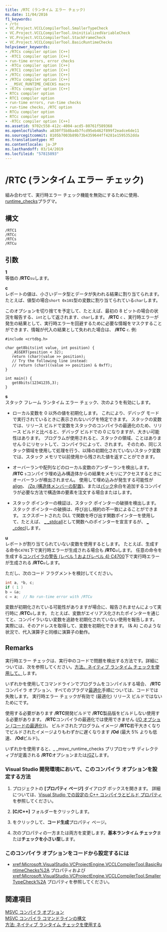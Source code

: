 ```yaml
---
title: /RTC (ランタイム エラー チェック)
ms.date: 11/04/2016
f1_keywords:
- /rtc
- VC.Project.VCCLCompilerTool.SmallerTypeCheck
- VC.Project.VCCLCompilerTool.UninitializedVariableCheck
- VC.Project.VCCLCompilerTool.StackFrameCheck
- VC.Project.VCCLCompilerTool.BasicRuntimeChecks
helpviewer_keywords:
- /RTCs compiler option [C++]
- -RTC1 compiler option [C++]
- run-time errors, error checks
- -RTCu compiler option [C++]
- /RTC1 compiler option [C++]
- /RTCc compiler option [C++]
- /RTCu compiler option [C++]
- __MSVC_RUNTIME_CHECKS macro
- -RTCs compiler option [C++]
- RTCs compiler option
- RTC1 compiler option
- run-time errors, run-time checks
- run-time checks, /RTC option
- RTCu compiler option
- RTCc compiler option
- -RTCc compiler option [C++]
ms.assetid: 9702c558-412c-4004-acd5-80761f589368
ms.openlocfilehash: a830ff5b8ba4b7fcd95eb462f899f2eadce6de11
ms.sourcegitcommit: 8105b7003b89b73b4359644ff4281e1595352dda
ms.translationtype: MT
ms.contentlocale: ja-JP
ms.lasthandoff: 03/14/2019
ms.locfileid: "57815893"
---
```

# <a name="rtc-run-time-error-checks"></a>/RTC (ランタイム エラー チェック)

組み合わせて、実行時エラー チェック機能を無効にするために使用、 [runtime_checks](../../preprocessor/runtime-checks.md)プラグマ。

## <a name="syntax"></a>構文

```
/RTC1
/RTCc
/RTCs
/RTCu
```

## <a name="arguments"></a>引数

**1**<br/>
等価の **/RTC**`su`します。

**c**<br/>
レポートの値は、小さいデータ型とデータが失われる結果に割り当てられます。 たとえば、値型の場合`short 0x101`型の変数に割り当てられている`char`します。

このオプションを切り捨てを予定して、たとえば、最初の 8 ビットの場合の状況を報告する、`int`として返されます、`char`します。 **/RTC** `c` 、実行時エラーが発生の結果として、実行時エラーを回避するために必要な情報をマスクすることができます、情報が代入の結果として失われた場合は、 **/RTC** `c`. 例:

```
#include <crtdbg.h>

char get8bits(int value, int position) {
   _ASSERT(position < 32);
   return (char)(value >> position);
   // Try the following line instead:
   // return (char)((value >> position) & 0xff);
}

int main() {
   get8bits(12341235,3);
}
```

**s**<br/>
スタック フレーム ランタイム エラー チェック、次のようを有効にします。

- ローカル変数を 0 以外の値を初期化します。 これにより、デバッグ モードで実行されているときに表示されないバグを特定できます。 スタックの変数では、リリース ビルドで変数をスタックのコンパイラの最適化のため、リリース ビルドと比べると、デバッグ ビルドでの 0 になりますが、大きい可能性はあります。 プログラムが使用されると、スタックの領域、ことはありません 0 にリセットして、コンパイラによって、されます。 そのため、同じスタック領域を使用して処理を行う、以降の初期化されていないスタック変数では、スタック メモリで以前使用から残された値を返すことができます。

- オーバーランや配列などのローカル変数のアンダーランを検出します。 **/RTC** `s`コンパイラ埋め込み構造体からの結果をメモリにアクセスするときにオーバーランが検出されません。 使用して埋め込みが発生する可能性が[align](../../cpp/align-cpp.md)、 [/Zp (構造体メンバーの配置)](zp-struct-member-alignment.md)、または[パック](../../preprocessor/pack.md)余白を追加するコンパイラが必要な方法で構造体の要素を注文する場合またはします。

- スタック ポインターの検証は、スタック ポインターの破損を検出します。 スタック ポインターの破損は、呼び出し規約の不一致によることができます。 エクスポートされた DLL で関数を呼び出す関数ポインターを使用して、たとえば、 [_ _stdcall](../../cpp/stdcall.md)として関数へのポインターを宣言するが、 [_ _cdecl](../../cpp/cdecl.md)します。

**u**<br/>
レポートが割り当てられていない変数を使用するとします。 たとえば、生成する命令`C4701`下で実行時エラーが生成される場合も **/RTC**`u`します。 任意の命令を生成する[コンパイラの警告 (レベル 1 およびレベル 4) C4700](../../error-messages/compiler-warnings/compiler-warning-level-1-and-level-4-c4700.md)下で実行時エラーが生成される **/RTC**`u`します。

ただし、次のコード フラグメントを検討してください。

```cpp
int a, *b, c;
if ( 1 )
b = &a;
c = a;  // No run-time error with /RTCu
```

変数が初期化されている可能性がありますが場合に、報告されませんによって実行時に **/RTC**`u`します。 たとえば、変数がエイリアス化されたポインターを通じてと、コンパイラいない変数を追跡を初期化されていない使用を報告します。 実際には、そのアドレスを取得して、変数を初期化できます。 (& A) このような状況で、代入演算子と同様に演算子の動作。

## <a name="remarks"></a>Remarks

実行時エラー チェックは、実行中のコードで問題を検出する方法です。詳細については、次を参照してください。[方法。ネイティブ ランタイム チェックを使用して、](/visualstudio/debugger/how-to-use-native-run-time-checks)します。

いずれかを使用してコマンドラインでプログラムをコンパイルする場合、 **/RTC**コンパイラ オプション、すべてのプラグマ[最適化](../../preprocessor/optimize.md)手順については、コードでは失敗します。 実行時エラー チェックが有効で (最適化) リリース ビルドではないためにです。

使用する必要があります **/RTC**開発ビルドで **/RTC**製品版をビルドしない使用する必要があります。 **/RTC**コンパイラの最適化では使用できません ([/O オプション (コードの最適化)](o-options-optimize-code.md))。 ビルドされたプログラム イメージ **/RTC**若干大きくなりでビルドされたイメージよりもわずかに遅くなります **/Od** (最大 5% よりも低速、 **/Od**ビルド)。

いずれかを使用すると、_ _msvc_runtime_checks プリプロセッサ ディレクティブが定義される **/RTC**オプションまたは[/GZ](gz-enable-stack-frame-run-time-error-checking.md)します。

### <a name="to-set-this-compiler-option-in-the-visual-studio-development-environment"></a>Visual Studio 開発環境において、このコンパイラ オプションを設定する方法

1. プロジェクトの **[プロパティ ページ]** ダイアログ ボックスを開きます。 詳細については、[Visual Studio での設定の C++ コンパイラとビルド プロパティ](../working-with-project-properties.md)を参照してください。

1. **[C/C++]** フォルダーをクリックします。

1. をクリックして、**コード生成**プロパティ ページ。

1. 次のプロパティの一方または両方を変更します。**基本ランタイム チェック**または**チェックを小さい型**します。

### <a name="to-set-this-compiler-option-programmatically"></a>このコンパイラ オプションをコードから設定するには

- 
  <xref:Microsoft.VisualStudio.VCProjectEngine.VCCLCompilerTool.BasicRuntimeChecks%2A> プロパティおよび <xref:Microsoft.VisualStudio.VCProjectEngine.VCCLCompilerTool.SmallerTypeCheck%2A> プロパティを参照してください。

## <a name="see-also"></a>関連項目

[MSVC コンパイラ オプション](compiler-options.md)<br/>
[MSVC コンパイラ コマンドラインの構文](compiler-command-line-syntax.md)<br/>
[方法: ネイティブ ランタイム チェックを使用する](/visualstudio/debugger/how-to-use-native-run-time-checks)
